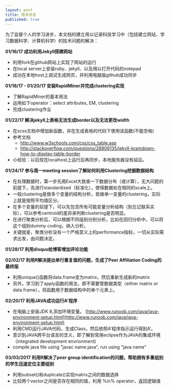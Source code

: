 ```yaml
---
layout: post
title: 技术日志
published: true
---
```

为了监督个人的学习进步，本文档的建立用以记录科技学习中（包括建立网站、学习数据科学、计算机科学）的技术问题的解决：

**01/16/17 成功利用Jekyll搭建网站**

- 利用fork在github网站上实现了网站的运行
- 在local server上安装ruby、jekyll、以及用以打开代码的notepad
- 成功在本地host上调试生成网页，并利用电脑版github成功同步

**01/18/17 - 01/20/17 安装RapidMiner并完成clustering实现**

- 了解RapidMiner的基本用法
- 运用如下operator：select attributes, EM, clustering
- 完成clustering作业

**01/22/17 解决jekyll上表格无法生成border以及无法更改width**

- 在scss文档中增加新函数，并在生成表格的代码下使用该函数(不能空格)
- 参考文档
  + http://www.w3schools.com/css/css_table.asp
  + http://stackoverflow.com/questions/28806135/jekyll-kramdown-how-to-display-table-border
- 小经验：以后现在localhost上运行后再同步，本地服务器没有延后。

**01/24/17 参与周一meeting session了解如何利用Clustering挖掘数据结构**

- 在处理数据时，第一步先用Excel大致查一下数据分布（或计算），无大问题的前提下，先进行standardized（标准化），使得数据处在相同的scale上。
- 一般clustering是做多个变量的结构分析，若做单一变量的clustering，实际上就是按照平均值区分。
- 在多个变量的前提下，可以先包含所有可能变量分析结构（别忘记联系实际），可以参考centroid的差异来判断clustering是否明显。
- 在进行聚类分析后，可以根据不同组别分别分析，比如在回归分析中，可以将这个组别dummy coding，纳入分析。 
- 关键就是，聚类分析没有一个严格意义上的performance指标，一切从实际需求出发，由问题决定。 

**01/28/17 利用disqus给博客增加评论功能**

**02/02/17 利用R解决提出单行重复值的问题，生成了Peer Affiliation Coding的最终版**

- 利用unique()函数将data.frame变为matrix，然后重新生成新的matrix
- 另外，学习到了apply函数的用法，即不需要管数据类型（either matrix or data.frame），将函数用于数据结构中的单个元素上。

**02/20/17 利用JAVA成功运行A'程序** 

- 在电脑上安装JDK 8,添加环境变量。 [http://www.runoob.com/java/java-environment-setup.html](http://www.runoob.com/java/java-environment-setup.html)
- 利用CMD运行JAVA代码，生成Class，然后依照A'程序指示运行得到A’。
- 意识到JAVA跨平台语言的含义，即了解到常用eclipse作为JAVA的集成环境（integrated development envrionment)
- compile java file using "javac name.java", run using "java name"

**03/03/2017 利用R解决了peer group identification的问题，帮助拥有多重组别的学生迅速定位主要组别**

- 利用subset()和duplicate()实现matrix之间的数据选择
- 比较两个vector之间是否存在相同的值，利用 %in% operator，返回逻辑值
